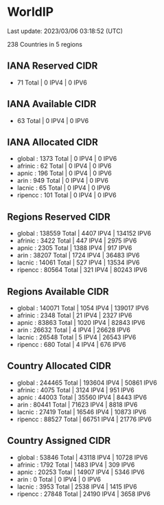 # WorldIP

Last update: 2023/03/06 03:18:52 (UTC)

238 Countries in 5 regions

## IANA Reserved CIDR

- 71 Total | 0 IPV4 | 0 IPV6

## IANA Available CIDR

- 63 Total | 0 IPV4 | 0 IPV6

## IANA Allocated CIDR

- global : 1373 Total | 0 IPV4 | 0 IPV6
- afrinic : 62 Total | 0 IPV4 | 0 IPV6
- apnic : 196 Total | 0 IPV4 | 0 IPV6
- arin : 949 Total | 0 IPV4 | 0 IPV6
- lacnic : 65 Total | 0 IPV4 | 0 IPV6
- ripencc : 101 Total | 0 IPV4 | 0 IPV6

## Regions Reserved CIDR

- global : 138559 Total | 4407 IPV4 | 134152 IPV6
- afrinic : 3422 Total | 447 IPV4 | 2975 IPV6
- apnic : 2305 Total | 1388 IPV4 | 917 IPV6
- arin : 38207 Total | 1724 IPV4 | 36483 IPV6
- lacnic : 14061 Total | 527 IPV4 | 13534 IPV6
- ripencc : 80564 Total | 321 IPV4 | 80243 IPV6

## Regions Available CIDR

- global : 140071 Total | 1054 IPV4 | 139017 IPV6
- afrinic : 2348 Total | 21 IPV4 | 2327 IPV6
- apnic : 83863 Total | 1020 IPV4 | 82843 IPV6
- arin : 26632 Total | 4 IPV4 | 26628 IPV6
- lacnic : 26548 Total | 5 IPV4 | 26543 IPV6
- ripencc : 680 Total | 4 IPV4 | 676 IPV6

## Country Allocated CIDR

- global : 244465 Total | 193604 IPV4 | 50861 IPV6
- afrinic : 4075 Total | 3124 IPV4 | 951 IPV6
- apnic : 44003 Total | 35560 IPV4 | 8443 IPV6
- arin : 80441 Total | 71623 IPV4 | 8818 IPV6
- lacnic : 27419 Total | 16546 IPV4 | 10873 IPV6
- ripencc : 88527 Total | 66751 IPV4 | 21776 IPV6

## Country Assigned CIDR

- global : 53846 Total | 43118 IPV4 | 10728 IPV6
- afrinic : 1792 Total | 1483 IPV4 | 309 IPV6
- apnic : 20253 Total | 14907 IPV4 | 5346 IPV6
- arin : 0 Total | 0 IPV4 | 0 IPV6
- lacnic : 3953 Total | 2538 IPV4 | 1415 IPV6
- ripencc : 27848 Total | 24190 IPV4 | 3658 IPV6
